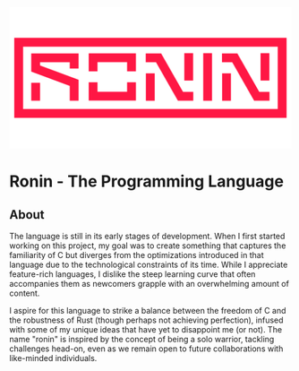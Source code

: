 ![Ronin Logo](/misc/logo_red.jpg)
# Ronin - The Programming Language 

## About
The language is still in its early stages of development. When I first started working on this project, my goal was to create something that captures the familiarity of C but diverges from the optimizations introduced in that language due to the technological constraints of its time. While I appreciate feature-rich languages, I dislike the steep learning curve that often accompanies them as newcomers grapple with an overwhelming amount of content.

I aspire for this language to strike a balance between the freedom of C and the robustness of Rust (though perhaps not achieving perfection), infused with some of my unique ideas that have yet to disappoint me (or not). The name "ronin" is inspired by the concept of being a solo warrior, tackling challenges head-on, even as we remain open to future collaborations with like-minded individuals.




